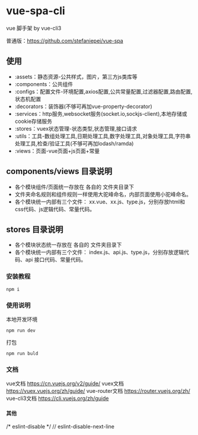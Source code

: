 # vue-spa-cli
vue 脚手架 by vue-cli3

普通版：https://github.com/stefaniepei/vue-spa

## 使用
- :assets：静态资源-公共样式，图片，第三方js类库等
- :components：公共组件
- :configs：配置文件-环境配置,axios配置,公共常量配置,过滤器配置,路由配置,状态机配置
- :decorators：装饰器(不够可再加vue-property-decorator)
- :services：http服务,websocket服务(socket.io,sockjs-client),本地存储或cookie存储服务
- :stores：vuex状态管理-状态类型,状态管理,接口请求
- :utils：工具-数组处理工具,日期处理工具,数字处理工具,对象处理工具,字符串处理工具,检查/验证工具(不够可再加lodash/ramda)
- :views：页面-vue页面+js页面+常量

## components/views 目录说明
- 各个模块组件/页面统一存放在 各自的 文件夹目录下
- 文件夹命名规则和组件规则一样使用大驼峰命名，内部页面使用小驼峰命名。
- 各个模块统一内部有三个文件： xx.vue、xx.js、type.js，分别存放html和css代码、js逻辑代码、常量代码。

## stores 目录说明
- 各个模块状态统一存放在 各自的 文件夹目录下
- 各个模块统一内部有三个文件： index.js、api.js、type.js，分别存放逻辑代码、api 接口代码、常量代码。

### 安装教程

```
npm i
```

### 使用说明

本地开发环境

```
npm run dev
```

打包

```
npm run buld
```

### 文档
vue文档 https://cn.vuejs.org/v2/guide/
vuex文档 https://vuex.vuejs.org/zh/guide/
vue-router文档 https://router.vuejs.org/zh/
vue-cli3文档 https://cli.vuejs.org/zh/guide

#### 其他
/* eslint-disable */
// eslint-disable-next-line